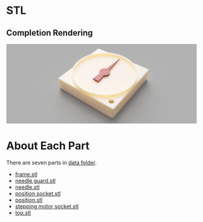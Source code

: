 # STL

## Completion Rendering
<img src="../../docs/img/roulette_mini_00.jpg">

# About Each Part
There are seven parts in [data folder](./data/).  
* [frame.stl](./data/frame.stl)
* [needle guard.stl](./data/needle%20guard.stl)
* [needle.stl](./data//needle.stl)
* [position socket.stl](./data/position%20socket.stl)
* [position.stl](./data/position.stl)
* [stepping motor socket.stl](./data/stepping%20motor%20socket.stl)
* [top.stl](./data/top.stl)

